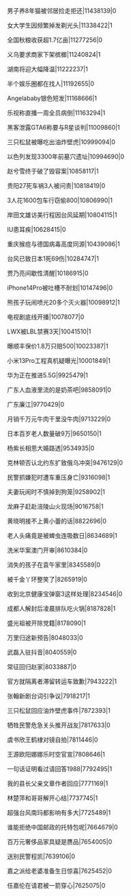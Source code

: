 男子养8年猫被邻居捡走拒还|11438139|0

女大学生因频繁掉发剃光头|11338422|1

全国秋粮收获超1.7亿亩|11277256|0

义乌要求商家下架槟榔|11240824|1

湖南将迎大幅降温|11222237|1

半个娱乐圈都在找人|11192655|0

Angelababy银色短发|11168666|1

乐视称直播一周全员病倒|11163294|1

黑客泄露GTA6称要与R星谈判|11009860|1

三只松鼠被曝吃出油炸壁虎|10999094|0

以色列发现3300年前墓穴遗址|10994690|0

赵兮雪终于破了毁容案|10858117|1

贵阳27死车祸3人被问责|10818419|0

3人花1600包车行窃偷800|10806990|1

岸田文雄访美行程因台风延期|10804115|1

IU患耳疾|10628415|0

重庆猴痘与德国病毒高度同源|10439086|1

台风已致日本1死69伤|10284747|1

贾乃亮间歇性清醒|10186915|0

iPhone14Pro被吐槽不耐划|10147496|0

熊孩子玩闹喷光20多个灭火器|10098912|1

电视剧底线开播|10078077|0

LWX被LBL禁赛3天|10041510|1

曝顺丰保价1.8万只赔500|10023387|1

小米13Pro工程真机疑曝光|10001849|1

华为正在推进5.5G|9925479|1

广东人血液里流的是奶茶吧|9858091|0

广东廉江|9770429|0

月销千万元牛肉干里没牛肉|9713229|0

日本百岁老人数量破9万|9650150|1

杨紫长相思大婚路透|9534935|0

克林顿否认北约东扩致俄乌冲突|9476129|0

民警抓嫌犯时遭车重压身亡|9316098|1

夫妻玩闹时不慎掉到狗笼|9258902|1

龙麻子赶赴涪陵山火现场|9016758|1

黄晓明接不上黄小蕾的话|8822696|0

老人头痛竟是被蜱虫连吸数日|8634689|1

洗米华案澳门开审|8610384|0

消失的孩子在袁午家里|8345589|0

被千金丫环整笑了|8265919|0

收到北京健康宝弹窗3这样处理|8234546|0

成都人解封后凌晨排队吃火锅|8187828|1

盛光祖被开除党籍|8178090|1

万里归途新预告|8048033|0

武磊入驻抖音|8040559|0

常征回归赵家|8033887|0

官方就隔离者滞留转运车致歉|7943222|1

张翰新剧台词引争议|7918217|1

三只松鼠回应油炸壁虎事件|7872393|1

牺牲民警危急关头推开战友|7817633|0

虞书欣王鹤棣对镜自拍|7811446|0

王源欧阳娜娜乐时空官宣|7808646|1

一句话证明看过请回答1988|7792495|1

我的县长父亲文章作者回应|7771169|1

林楚萍和哥哥解开心结|7737745|1

超强台风南玛都影响有多大|7725489|1

谁能拒绝中国邮政的托特包呢|7664679|0

百万元奢侈品家具疑是赝品|7654005|0

送别民警程凯|7639106|0

嘉之派给老婆准备生日惊喜|7625452|0

任嘉伦在请君被一箭穿心|7625075|0


